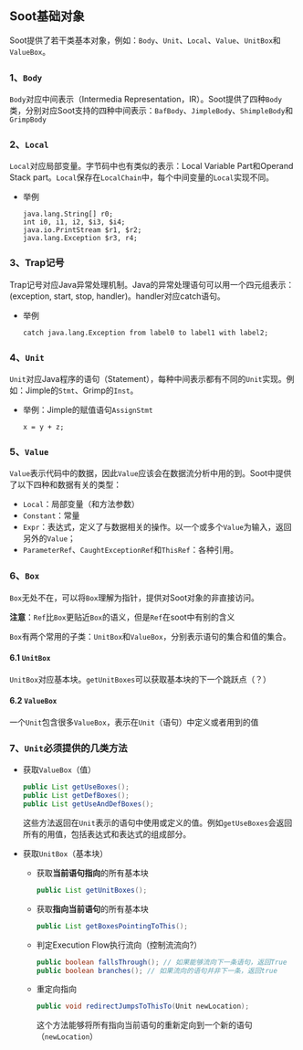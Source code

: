 ## Soot基础对象

Soot提供了若干类基本对象，例如：`Body`、`Unit`、`Local`、`Value`、`UnitBox`和`ValueBox`。

### 1、`Body`

`Body`对应中间表示（Intermedia Representation，IR）。Soot提供了四种`Body`类，分别对应Soot支持的四种中间表示：`BafBody`、`JimpleBody`、`ShimpleBody`和`GrimpBody`

### 2、`Local`

`Local`对应局部变量。字节码中也有类似的表示：Local Variable Part和Operand Stack part。`Local`保存在`LocalChain`中，每个中间变量的`Local`实现不同。

- 举例

  ```
  java.lang.String[] r0;
  int i0, i1, i2, $i3, $i4;
  java.io.PrintStream $r1, $r2;
  java.lang.Exception $r3, r4;
  ```

### 3、Trap记号

Trap记号对应Java异常处理机制。Java的异常处理语句可以用一个四元组表示：(exception, start, stop, handler)。handler对应catch语句。

- 举例

  ```
  catch java.lang.Exception from label0 to label1 with label2;
  ```

### 4、`Unit`

`Unit`对应Java程序的语句（Statement），每种中间表示都有不同的`Unit`实现。例如：Jimple的`Stmt`、Grimp的`Inst`。

- 举例：Jimple的赋值语句`AssignStmt`

  ```
  x = y + z;
  ```

### 5、`Value`

`Value`表示代码中的数据，因此`Value`应该会在数据流分析中用的到。Soot中提供了以下四种和数据有关的类型：

- `Local`：局部变量（和方法参数）
- `Constant`：常量
- `Expr`：表达式，定义了与数据相关的操作。以一个或多个`Value`为输入，返回另外的`Value`；
- `ParameterRef`、`CaughtExceptionRef`和`ThisRef`：各种引用。

### 6、`Box`

`Box`无处不在，可以将`Box`理解为指针，提供对Soot对象的非直接访问。

**注意**：`Ref`比`Box`更贴近`Box`的语义，但是`Ref`在soot中有别的含义

`Box`有两个常用的子类：`UnitBox`和`ValueBox`，分别表示语句的集合和值的集合。

####  6.1 `UnitBox`

`UnitBox`对应基本块。`getUnitBoxes`可以获取基本块的下一个跳跃点（？）

#### 6.2 `ValueBox`

一个`Unit`包含很多`ValueBox`，表示在`Unit`（语句）中定义或者用到的值



### 7、`Unit`必须提供的几类方法

- 获取`ValueBox`（值）

  ```java
  public List getUseBoxes();
  public List getDefBoxes();
  public List getUseAndDefBoxes();
  ```

  这些方法返回在`Unit`表示的语句中使用或定义的值。例如`getUseBoxes`会返回所有的用值，包括表达式和表达式的组成部分。

- 获取`UnitBox`（基本块）

  - 获取**当前语句指向**的所有基本块

    ```java
    public List getUnitBoxes();
    ```

  - 获取**指向当前语句**的所有基本块

    ```java
    public List getBoxesPointingToThis();
    ```

  - 判定Execution Flow执行流向（控制流流向?）

    ```java
    public boolean fallsThrough(); // 如果能够流向下一条语句，返回True
    public boolean branches(); // 如果流向的语句并非下一条，返回true
    ```

  - 重定向指向

    ```java
    public void redirectJumpsToThisTo(Unit newLocation);
    ```

    这个方法能够将所有指向当前语句的重新定向到一个新的语句（`newLocation`）

